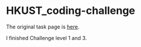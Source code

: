 # HKUST_coding-challenge

The original task page is [here](https://github.com/HKUST-VISLab/coding-challenge).

I finished Challenge level 1 and 3.
